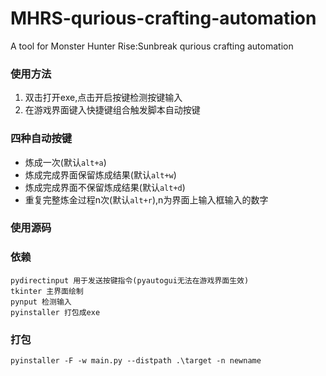 # MHRS-qurious-crafting-automation
A tool for Monster Hunter Rise:Sunbreak qurious crafting automation

### 使用方法
1. 双击打开exe,点击开启按键检测按键输入
2. 在游戏界面键入快捷键组合触发脚本自动按键

### 四种自动按键
- 炼成一次(默认`alt+a`)
- 炼成完成界面保留炼成结果(默认`alt+w`)
- 炼成完成界面不保留炼成结果(默认`alt+d`)
- 重复完整炼金过程n次(默认`alt+r`),n为界面上输入框输入的数字

### 使用源码

### 依赖
    pydirectinput 用于发送按键指令(pyautogui无法在游戏界面生效)
    tkinter 主界面绘制
    pynput 检测输入
    pyinstaller 打包成exe
### 打包
    pyinstaller -F -w main.py --distpath .\target -n newname